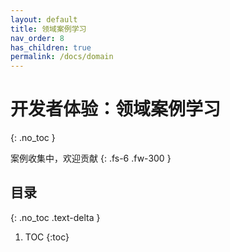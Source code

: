```yaml
---
layout: default
title: 领域案例学习
nav_order: 8
has_children: true
permalink: /docs/domain
---
```


# 开发者体验：领域案例学习
{: .no_toc }

案例收集中，欢迎贡献
{: .fs-6 .fw-300 }

## 目录
{: .no_toc .text-delta }

1. TOC
{:toc}
